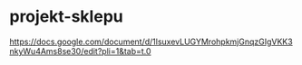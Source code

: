# projekt-sklepu

https://docs.google.com/document/d/1lsuxevLUGYMrohpkmjGnqzGIgVKK3nkyWu4Ams8se30/edit?pli=1&tab=t.0